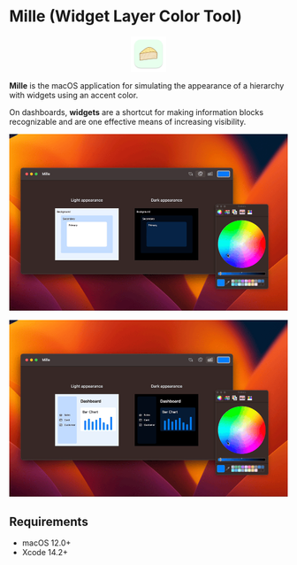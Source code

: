 # Mille (Widget Layer Color Tool)

<p align="center">
    <img src="materials/mille-icon.png" width=64>
</p>

**Mille** is the macOS application for simulating the appearance of a hierarchy with widgets using an accent color.

On dashboards, **widgets** are a shortcut for making information blocks recognizable and are one effective means of increasing visibility.

<p align="center">
    <img src="materials/mille-0.5.0-accent-color.gif" width=1024>
</p>

<p align="center">
    <img src="materials/mille-0.5.0-chart-layout.gif" width=1024>
</p>

## Requirements

- macOS 12.0+
- Xcode 14.2+

